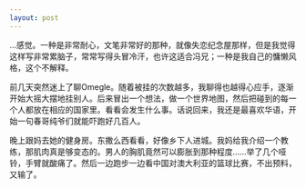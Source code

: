 ```yaml
---
layout: post
---
```

…感觉。一种是非常耐心，文笔非常好的那种，就像失恋纪念屋那样，但是我觉得这样写非常累脑子，常常写得头冒冷汗，也许这适合冯兄；一种是我自己的慵懒风格，这个不解释。
  
前几天突然迷上了聊Omegle。随着被挂的次数越多，我聊得也越得心应手，逐渐开始大摇大摆地挂别人。后来冒出一个想法，做一个世界地图，然后把碰到的每一个人都放在相应的国家里。看看会发生什么事。话说回来，我还是最喜欢华语，开始一句春哥纯爷们就能吓跑好几百人。
  
晚上跟妈去她的健身房。东撒么西看看，好像乡下人进城。我妈给我介绍一个教练，那肌肉真是够变态的。男人的胸肌竟然可以膨胀到那种程度……举了几个哑铃，手臂就酸痛了。然后一边跑步一边看中国对澳大利亚的篮球比赛，不出预料，又输了。